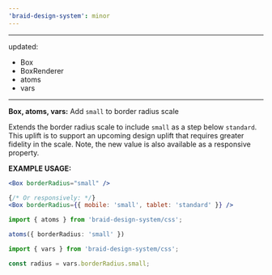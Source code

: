 ```yaml
---
'braid-design-system': minor
---
```


---
updated:
  - Box
  - BoxRenderer
  - atoms
  - vars
---

**Box, atoms, vars:** Add `small` to border radius scale

Extends the border radius scale to include `small` as a step below `standard`.
This uplift is to support an upcoming design uplift that requires greater fidelity in the scale.
Note, the new value is also available as a responsive property.

**EXAMPLE USAGE:**
```jsx
<Box borderRadius="small" />

{/* Or responsively: */}
<Box borderRadius={{ mobile: 'small', tablet: 'standard' }} />
```

```ts
import { atoms } from 'braid-design-system/css';

atoms({ borderRadius: 'small' })
```

```ts
import { vars } from 'braid-design-system/css';

const radius = vars.borderRadius.small;
```

